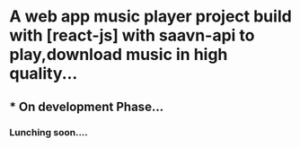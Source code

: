 # A web app music player project build with [react-js] with saavn-api to play,download music in high quality...

## * On development Phase...

### Lunching soon....
